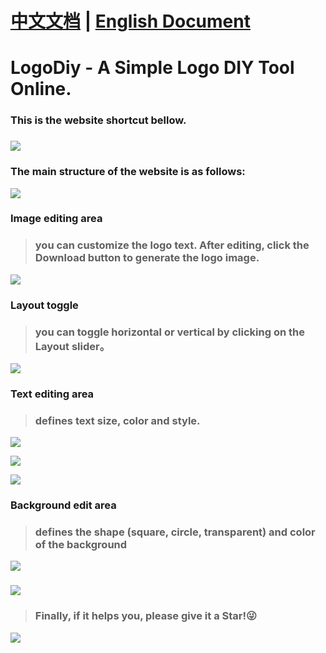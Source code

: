 # [中文文档](https://github.com/sherlonWang/logodiy/blob/master/README_zh.md) | [English Document](https://github.com/sherlonWang/logodiy/blob/master/README.md)

# LogoDiy - A Simple Logo DIY Tool Online.

### This is the website shortcut bellow.

### ![](https://i.loli.net/2019/05/12/5cd83dfb65dd0.png)

### The main structure of the website is as follows:

![](https://i.loli.net/2019/05/13/5cd84541a0cd8.png)

### Image editing area 

> ### you can customize the logo text. After editing, click the Download button to generate the logo image.

![](https://i.loli.net/2019/05/12/5cd83e46d5565.gif)

### Layout toggle

> ### you can toggle horizontal or vertical by clicking on the Layout slider。

![](https://i.loli.net/2019/05/12/5cd83e41d9f32.gif)

### Text editing area

> ### defines text size, color and style.

![](https://i.loli.net/2019/05/12/5cd8407f39c5f.gif)

![](https://i.loli.net/2019/05/12/5cd83e450cd95.gif)

![](https://i.loli.net/2019/05/12/5cd83e3e6aa3a.gif)

### Background edit area

> ### defines the shape (square, circle, transparent) and color of the background

![](https://i.loli.net/2019/05/12/5cd83e3f8f3b0.gif)

### ![](https://i.loli.net/2019/05/12/5cd83e4b87237.gif)

> ### Finally, if it helps you, please give it a Star!😜

![](https://i.loli.net/2019/05/13/5cd844429b550.gif)